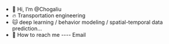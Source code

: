 - 👋 Hi, I’m @Chogaliu
- 🔥 Transportation engineering
- 🐱 deep learning / behavior modeling / spatial-temporal data prediction...
- 🐶 How to reach me ---- Email

<!---
Chogaliu/Chogaliu is a ✨ special ✨ repository because its `README.md` (this file) appears on your GitHub profile.
You can click the Preview link to take a look at your changes.
--->
